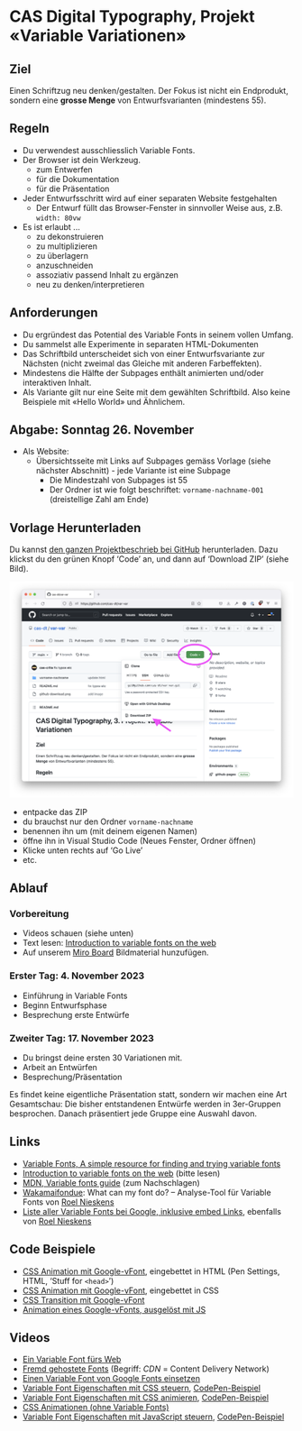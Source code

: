 # CAS Digital Typography, Projekt «Variable Variationen»

## Ziel

Einen Schriftzug neu denken/gestalten. Der Fokus ist nicht ein Endprodukt, sondern eine **grosse Menge** von Entwurfsvarianten (mindestens 55).

## Regeln

- Du verwendest ausschliesslich Variable Fonts.
- Der Browser ist dein Werkzeug.
  - zum  Entwerfen
  - für die Dokumentation
  - für die Präsentation
- Jeder Entwurfsschritt wird auf einer separaten Website festgehalten
  - Der Entwurf füllt das Browser-Fenster in sinnvoller Weise aus, z.B. `width: 80vw`
- Es ist erlaubt ...
  - zu dekonstruieren
  - zu multiplizieren
  - zu überlagern
  - anzuschneiden
  - assoziativ passend Inhalt zu ergänzen
  - neu zu denken/interpretieren

## Anforderungen

- Du ergründest das Potential des Variable Fonts in seinem vollen Umfang.
- Du sammelst alle Experimente in separaten HTML-Dokumenten
- Das Schriftbild unterscheidet sich von einer Entwurfsvariante zur Nächsten (nicht zweimal das Gleiche mit anderen Farbeffekten).
 - Mindestens die Hälfte der Subpages enthält animierten und/oder interaktiven Inhalt.
 - Als Variante gilt nur eine Seite mit dem gewählten Schriftbild. Also keine Beispiele mit «Hello World» und Ähnlichem.



## Abgabe: Sonntag 26. November

- Als Website:
  - Übersichtsseite mit Links auf Subpages gemäss Vorlage (siehe nächster Abschnitt)
  - jede Variante ist eine Subpage
    - Die Mindestzahl von Subpages ist 55
    - Der Ordner ist wie folgt beschriftet: `vorname-nachname-001` (dreistellige Zahl am Ende)

## Vorlage Herunterladen

Du kannst [den ganzen Projektbeschrieb bei GitHub](https://github.com/cas-dt/var-var) herunterladen. Dazu klickst du den grünen Knopf ‘Code’ an, und dann auf ‘Download ZIP’ (siehe Bild).

![](github-download.png)

- entpacke das ZIP
- du brauchst nur den Ordner `vorname-nachname`
- benennen ihn um (mit deinem eigenen Namen)
- öffne ihn in Visual Studio Code (Neues Fenster, Ordner öffnen)
- Klicke unten rechts auf ‘Go Live’
- etc.

## Ablauf

### Vorbereitung

- Videos schauen (siehe unten)
- Text lesen: [Introduction to variable fonts on the web](https://web.dev/variable-fonts/)
- Auf unserem [Miro Board](https://miro.com/app/board/uXjVNV1rXuM=/) Bildmaterial hunzufügen.

### Erster Tag: 4. November 2023

- Einführung in Variable Fonts
- Beginn Entwurfsphase
- Besprechung erste Entwürfe

### Zweiter Tag: 17. November 2023

- Du bringst deine ersten 30 Variationen mit.
- Arbeit an Entwürfen
- Besprechung/Präsentation

Es findet keine eigentliche Präsentation statt, sondern wir machen eine Art Gesamtschau: Die bisher entstandenen Entwürfe werden in 3er-Gruppen besprochen. Danach präsentiert jede Gruppe eine Auswahl davon.

## Links

- [Variable Fonts, A simple resource for finding and trying variable fonts](https://v-fonts.com/)
 - [Introduction to variable fonts on the web](https://web.dev/variable-fonts/) (bitte lesen)
 - [MDN, Variable fonts guide](https://developer.mozilla.org/en-US/docs/Web/CSS/CSS_Fonts/Variable_Fonts_Guide) (zum Nachschlagen)
 - [Wakamaifondue](https://wakamaifondue.com/beta/): What can my font do? – Analyse-Tool für Variable Fonts von [Roel Nieskens](https://pixelambacht.nl/)
 - [Liste aller Variable Fonts bei Google, inklusive embed Links](https://pixelambacht.nl/google-variable-fonts-links/), ebenfalls von [Roel Nieskens](https://pixelambacht.nl/)

## Code Beispiele

 - [CSS Animation mit Google-vFont](https://codepen.io/oolong32/pen/PobPmEL), eingebettet in HTML (Pen Settings, HTML, ‘Stuff for `<head>`’)
 - [CSS Animation mit Google-vFont](https://codepen.io/oolong32/pen/zYdJzxN), eingebettet in CSS
 - [CSS Transition mit Google-vFont](https://codepen.io/oolong32/pen/zYovoBo)
 - [Animation eines Google-vFonts, ausgelöst mit JS](https://codepen.io/oolong32/pen/dyOYWdK)

## Videos

- [Ein Variable Font fürs Web](https://youtu.be/CI8QvH_SDBs)
- [Fremd gehostete Fonts](https://youtu.be/bFMyAmIUzWo) (Begriff: *CDN* = Content Delivery Network)
- [Einen Variable Font von Google Fonts einsetzen](https://youtu.be/77T4RtF3O2A)
- [Variable Font Eigenschaften mit CSS steuern](https://youtu.be/xzBWTV2pJl8), [CodePen-Beispiel](https://codepen.io/oolong32/pen/zYovoBo)
- [Variable Font Eigenschaften mit CSS animieren](https://youtu.be/y4oW1T7R1es), [CodePen-Beispiel](https://codepen.io/oolong32/pen/PobPmEL)
- [CSS Animationen (ohne Variable Fonts)](https://www.youtube.com/watch?v=ahDRdPYjpFs)
- [Variable Font Eigenschaften mit JavaScript steuern](https://youtu.be/SKIJzeRfs_s), [CodePen-Beispiel](https://codepen.io/oolong32/pen/dyOYWdK)
